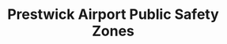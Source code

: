 ---
schema: default
title: Prestwick Airport Public Safety Zones
organization: South Ayrshire Council
notes: Public safety zones surrounding Prestwick Airport
resources:

  - name: Prestwick Airport Public Safety Zones FEATURE LAYER
  - url: 
  - format: FEATURE LAYER

license: 
category:

  - public safety

  - boundaries

  - planning

  - community safety


  - 

maintainer: Tim Wisniewski
maintainer_email: tim@timwis.com
---